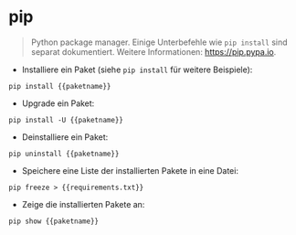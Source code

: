 # pip

> Python package manager.
> Einige Unterbefehle wie `pip install` sind separat dokumentiert.
> Weitere Informationen: <https://pip.pypa.io>.

- Installiere ein Paket (siehe `pip install` für weitere Beispiele):

`pip install {{paketname}}`

- Upgrade ein Paket:

`pip install -U {{paketname}}`

- Deinstalliere ein Paket:

`pip uninstall {{paketname}}`

- Speichere eine Liste der installierten Pakete in eine Datei:

`pip freeze > {{requirements.txt}}`

- Zeige die installierten Pakete an:

`pip show {{paketname}}`
